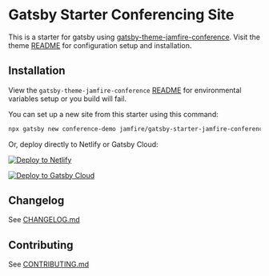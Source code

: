 # Gatsby Starter Conferencing Site

This is a starter for gatsby using [gatsby-theme-jamfire-conference](https://github.com/jamfire/gatsby-theme-jamfire-conference). Visit the theme [README](https://github.com/jamfire/gatsby-theme-jamfire-conference/blob/master/README.md) for configuration setup and installation.

## Installation

View the ```gatsby-theme-jamfire-conference``` [README](https://github.com/jamfire/gatsby-theme-jamfire-conference/blob/master/README.md#seting-up-your-environment) for environmental variables setup or you build will fail. 

You can set up a new site from this starter using this command:

```bash
npx gatsby new conference-demo jamfire/gatsby-starter-jamfire-conference
```

Or, deploy directly to Netlify or Gatsby Cloud:

<a href="https://app.netlify.com/start/deploy?repository=https://github.com/jamfire/gatsby-starter-jamfire-conference"><img src="https://www.netlify.com/img/deploy/button.svg" alt="Deploy to Netlify"></a> 

[<img src="https://www.gatsbyjs.com/deploynow.svg" alt="Deploy to Gatsby Cloud">](https://www.gatsbyjs.com/dashboard/deploynow?url=https://github.com/jamfire/gatsby-starter-jamfire-conference)

## Changelog

See [CHANGELOG.md](CHANGELOG.md)

## Contributing

See [CONTRIBUTING.md](CONTRIBUTING.md)
